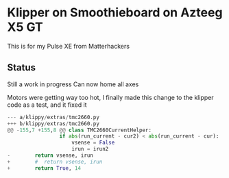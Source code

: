 # Klipper on Smoothieboard on Azteeg X5 GT

This is for my Pulse XE from Matterhackers

## Status
Still a work in progress
Can now home all axes

Motors were getting way too hot, I finally made this change to the klipper code as a test, and it fixed it
```python
--- a/klippy/extras/tmc2660.py
+++ b/klippy/extras/tmc2660.py
@@ -155,7 +155,8 @@ class TMC2660CurrentHelper:
                 if abs(run_current - cur2) < abs(run_current - cur):
                     vsense = False
                     irun = irun2
-        return vsense, irun
+        #  return vsense, irun
+        return True, 14
```
